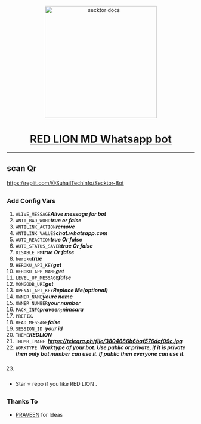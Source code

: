   <p align="center">  
  <a href="https://secktoruserbot.onrender.com/">
    <img alt="secktor docs" height="300" src="https://telegra.ph/file/3804686b6baf576dcf09c.jpg">
    <h1 align="center">RED LION MD Whatsapp bot</h1>
  </a>
</p>
   

 
 
---

## scan Qr 
https://replit.com/@SuhailTechInfo/Secktor-Bot
##

  
  ### Add Config Vars
1. ```ALIVE_MESSAGE```***Alive message for bot***
2. ```ANTI_BAD_WORD```***true or false***
3. ```ANTILINK_ACTION```***remove***
4. ```ANTILINK_VALUES```***chat.whatsapp.com***
5. ```AUTO_REACTION```***true Or false***
6. ```AUTO_STATUS_SAVER```***true Or false***
7. ```DISABLE_PM```***true Or false***
8. ```heroku```***true***
9. ```HEROKU_API_KEY```***get***
10. ```HEROKU_APP_NAME```***get***
11. ```LEVEL_UP_MESSAGE```***false***
12. ```MONGODB_URI```***get***
13. ```OPENAI_API_KEY```***Replace Me(optional)***
14. ```OWNER_NAME```***youre name***
15. ```OWNER_NUMBER```***your number***
16. ```PACK_INFO```***praveen;nimsara***
17. ```PREFIX```***.***
18. ```READ_MESSAGE```***false***
19. ```SESSION_ID ```***your id***
20. ```THEME```***REDLION***
21. ```THUMB_IMAGE ```***https://telegra.ph/file/3804686b6baf576dcf09c.jpg***
22. ```WORKTYPE ```***Worktype of your bot. Use public or private, if it is private then only bot number can use it. If public then everyone can use it.***
23. ###

- Star ⭐ repo if you like RED LION .
### Thanks To

- [PRAVEEN](https://github.com/praveennimsaragiz) for Ideas
